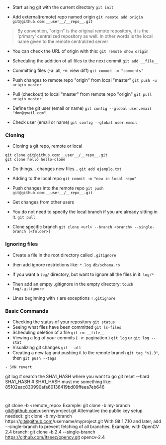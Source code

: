 * Start using git with the current directory
```git init```

* Add external(remote) repo named origin
```git remote add origin git@github.com:__user__/__repo__.git```
> By convention, "origin" is the original remote repository, it is the 'primary' centralized repository as well. 
In other words is the local name given to the remote centralized server 
 
* You can check the URL of origin with this: 
```git remote show origin```
 
* Scheduling the addition of all files to the next commit
```git add __file__```

* Committing files (-a: all, -v: view diff)
```git commit -m "comments"```

* Push changes to remote repo "origin" from local "master" 
```git push -u origin master```

* Pull (checkout) to local "master" from remote repo "origin"
```git pull origin master```

* Define the git user (email or name)
```git config --global user.email "don@gmail.com"```

* Check user (email or name)
```git config --global user.email```

### Cloning ###

- Cloning a git repo, remote or local
```
git clone git@github.com:__user__/__repo__.git
git clone hello hello-clone
```

- Do things... changes new files... 
```git add ejemplo.txt```

- Adding to the local repo
```git commit -m "now in local repo"```

- Push changes into the remote repo
```git push git@github.com:__user__/__repo__.git```

- Get changes from other users
- You do not need to specify the local branch if you are already sitting in it.
```git pull```

- Clone specific branch
```git clone <url> --branch <branch> --single-branch [<folder>]```

### Ignoring files ###

- Create a file in the root directory called ```.gitignore```
- then add ignore restrictions like: ```*.log db/schema.rb```

- If you want a ```log/``` directory, but want to ignore all the files in it: ```log/*```
- Then add an empty .gitignore in the empty directory: ```touch log/.gitignore```

- Lines beginning with ```!``` are exceptions ```!.gitignore```

### Basic Commands ###

- Checking the status of your repository ```git status```
- Seeing what files have been committed ```git ls-files```
- Scheduling deletion of a file ```git rm __file__```
- Viewing a log of your commits ( -v: pagination ) ```git log``` or ```git log --stat```
- Visualizing git changes ```git --all```
- Creating a new tag and pushing it to the remote branch
```git tag "v1.3"```, then ```git push --tags```
```
- SVN revert
```
git log # search the SHA1_HASH where you want to go
git reset --hard SHA1_HASH # SHA1_HASH must me something like: 85102eac830990afa60136419bd09ffeea7eb646
```
 
```
git clone -b <branch> <remote_repo>
Example:
git clone -b my-branch git@github.com:user/myproject.git
Alternative (no public key setup needed):
git clone -b my-branch https://git@github.com/username/myproject.git
With Git 1.7.10 and later, add --single-branch to prevent fetching of all branches. Example, with OpenCV 2.4 branch:
git clone -b 2.4 --single-branch https://github.com/Itseez/opencv.git opencv-2.4
```